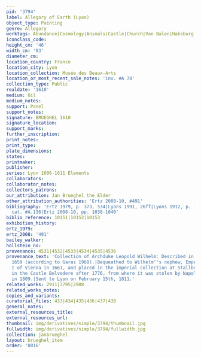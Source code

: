 ```yaml
---
pid: '3794'
label: Allegory of Earth (Lyon)
object_type: Painting
genre: Allegory
worktags: Abundance|Cosmology|Animals|Castle|Church|Van Balen|Habsburg|Nude|Putti|Landscape|Fruit
iconclass_code:
height_cm: '46'
width_cm: '83'
diameter_cm:
location_country: France
location_city: Lyon
location_collection: Musée des Beaux-Arts
location_or_most_recent_sale_notes: 'inv. #A 78'
collection_type: Public
realdate: '1610'
medium: Oil
medium_notes:
support: Panel
support_notes:
signature: BRUEGHEL 1610
signature_location:
support_marks:
further_inscription:
print_notes:
print_type:
plate_dimensions:
states:
printmaker:
publisher:
series: Lyon 1606-1611 Elements
collaborators:
collaborator_notes:
collectors_patrons:
our_attribution: Jan Brueghel the Elder
other_attribution_authorities: 'Ertz 2008-10, #491'
bibliography: 'Ertz 1979, p. 373, 534|Lyons 1991, 26ff|Lyons 1912, p. 10|Werche 2004,
  cat. #A.136|Ertz 2008-10, pp. 1038-1040'
biblio_reference: 10151|10152|10153
exhibition_history:
ertz_1979:
ertz_2008: '491'
bailey_walker:
hollstein_no:
provenance: 4531|4532|4533|4534|4535|4536
provenance_text: 'Collection of Archduke Leopold Wilhelm: Described in inventory of
  1659 (according to Garas 1968).|Bequeathed to Wilhelm''s nephew, Emperor Leopold
  I of Vienna in 1661, and placed in the imperial collection at Stallburg Vienna.|Located
  in the Castle Belvedere after 1776, from where it was stolen by Napoleon''s troops
  in 1809.|Sent to Lyon on February 15th, 1811.'
related_works: 2911|3795|2908
related_works_notes:
copies_and_variants:
curatorial_files: 433|434|435|436|437|438
general_notes:
external_resources_title:
external_resources_url:
thumbnail: img/derivatives/simple/3794/thumbnail.jpg
fullwidth: img/derivatives/simple/3794/fullwidth.jpg
collection: janbrueghel
layout: brueghel_item
order: '0816'
---
```

